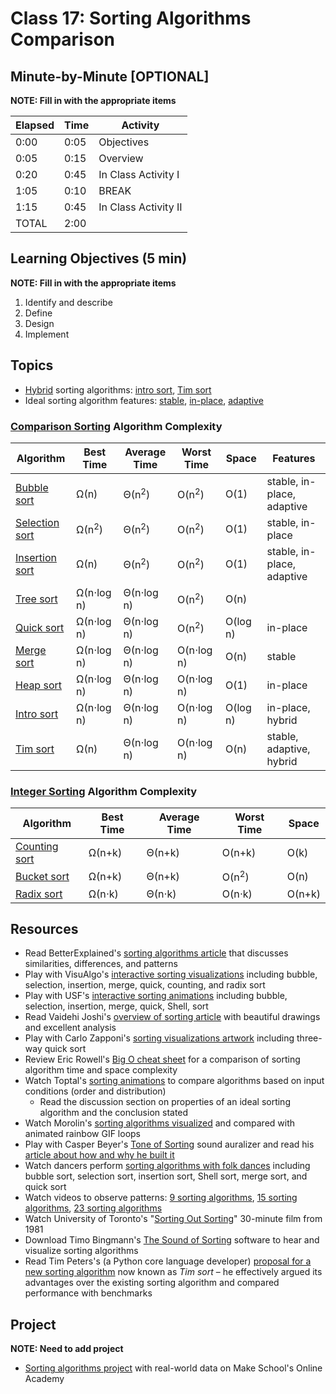 # Class 17: Sorting Algorithms Comparison

## Minute-by-Minute [OPTIONAL]

**NOTE: Fill in with the appropriate items**

| **Elapsed** | **Time**  | **Activity**              |
| ----------- | --------- | ------------------------- |
| 0:00        | 0:05      | Objectives                |
| 0:05        | 0:15      | Overview                  |
| 0:20        | 0:45      | In Class Activity I       |
| 1:05        | 0:10      | BREAK                     |
| 1:15        | 0:45      | In Class Activity II      |
| TOTAL       | 2:00      |                           |

## Learning Objectives (5 min)

**NOTE: Fill in with the appropriate items**

1. Identify and describe
1. Define
1. Design
1. Implement

## Topics
- [Hybrid] sorting algorithms: [intro sort], [Tim sort]
- Ideal sorting algorithm features: [stable], [in-place], [adaptive]

### [Comparison Sorting] Algorithm Complexity

| Algorithm        | Best Time        | Average Time     | Worst Time       | Space    | Features                   |
| ---------------- | ---------------- | ---------------- | ---------------- | -------- | -------------------------- |
| [Bubble sort]    | Ω(n)             | Θ(n<sup>2</sup>) | O(n<sup>2</sup>) | O(1)     | stable, in-place, adaptive |
| [Selection sort] | Ω(n<sup>2</sup>) | Θ(n<sup>2</sup>) | O(n<sup>2</sup>) | O(1)     | stable, in-place           |
| [Insertion sort] | Ω(n)             | Θ(n<sup>2</sup>) | O(n<sup>2</sup>) | O(1)     | stable, in-place, adaptive |
| [Tree sort]      | Ω(n⋅log n)       | Θ(n⋅log n)       | O(n<sup>2</sup>) | O(n)     |                            |
| [Quick sort]     | Ω(n⋅log n)       | Θ(n⋅log n)       | O(n<sup>2</sup>) | O(log n) | in-place                   |
| [Merge sort]     | Ω(n⋅log n)       | Θ(n⋅log n)       | O(n⋅log n)       | O(n)     | stable                     |
| [Heap sort]      | Ω(n⋅log n)       | Θ(n⋅log n)       | O(n⋅log n)       | O(1)     | in-place                   |
| [Intro sort]     | Ω(n⋅log n)       | Θ(n⋅log n)       | O(n⋅log n)       | O(log n) | in-place, hybrid           |
| [Tim sort]       | Ω(n)             | Θ(n⋅log n)       | O(n⋅log n)       | O(n)     | stable, adaptive, hybrid   |

### [Integer Sorting] Algorithm Complexity

| Algorithm       | Best Time | Average Time | Worst Time       | Space  |
| --------------- | --------- | ------------ | ---------------- | ------ |
| [Counting sort] | Ω(n+k)    | Θ(n+k)       | O(n+k)           | O(k)   |
| [Bucket sort]   | Ω(n+k)    | Θ(n+k)       | O(n<sup>2</sup>) | O(n)   |
| [Radix sort]    | Ω(n⋅k)    | Θ(n⋅k)       | O(n⋅k)           | O(n+k) |

## Resources
- Read BetterExplained's [sorting algorithms article] that discusses similarities, differences, and patterns
- Play with VisuAlgo's [interactive sorting visualizations][VisuAlgo sorting] including bubble, selection, insertion, merge, quick, counting, and radix sort
- Play with USF's [interactive sorting animations][USF sorting] including bubble, selection, insertion, merge, quick, Shell,  sort
- Read Vaidehi Joshi's [overview of sorting article][BaseCS sorting] with beautiful drawings and excellent analysis
- Play with Carlo Zapponi's [sorting visualizations artwork] including three-way quick sort
- Review Eric Rowell's [Big O cheat sheet] for a comparison of sorting algorithm time and space complexity
- Watch Toptal's [sorting animations] to compare algorithms based on input conditions (order and distribution)
    - Read the discussion section on properties of an ideal sorting algorithm and the conclusion stated
- Watch Morolin's [sorting algorithms visualized] and compared with animated rainbow GIF loops
- Play with Casper Beyer's [Tone of Sorting] sound auralizer and read his [article about how and why he built it][Tone of Sorting article]
- Watch dancers perform [sorting algorithms with folk dances] including bubble sort, selection sort, insertion sort, Shell sort, merge sort, and quick sort
- Watch videos to observe patterns: [9 sorting algorithms], [15 sorting algorithms], [23 sorting algorithms]
- Watch University of Toronto's "[Sorting Out Sorting]" 30-minute film from 1981
- Download Timo Bingmann's [The Sound of Sorting] software to hear and visualize sorting algorithms
- Read Tim Peters's (a Python core language developer) [proposal for a new sorting algorithm][Tim sort proposal] now known as *Tim sort* – he effectively argued its advantages over the existing sorting algorithm and compared performance with benchmarks

## Project
**NOTE: Need to add project**
- [Sorting algorithms project] with real-world data on Make School's Online Academy


[sorting algorithm]: https://en.wikipedia.org/wiki/Sorting_algorithm
[stable]: https://en.wikipedia.org/wiki/Sorting_algorithm#Stability
[in-place]: https://en.wikipedia.org/wiki/In-place_algorithm
[adaptive]: https://en.wikipedia.org/wiki/Adaptive_sort
[hybrid]: https://en.wikipedia.org/wiki/Hybrid_algorithm

[comparison sorting]: https://en.wikipedia.org/wiki/Comparison_sort
[bubble sort]: https://en.wikipedia.org/wiki/Bubble_sort
[selection sort]: https://en.wikipedia.org/wiki/Selection_sort
[insertion sort]: https://en.wikipedia.org/wiki/Insertion_sort

[tree sort]: https://en.wikipedia.org/wiki/Tree_sort
[quick sort]: https://en.wikipedia.org/wiki/Quicksort
[merge sort]: https://en.wikipedia.org/wiki/Merge_sort
[heap sort]: https://en.wikipedia.org/wiki/Heapsort
[intro sort]: https://en.wikipedia.org/wiki/Introsort
[Tim sort]: https://en.wikipedia.org/wiki/Timsort
[Tim sort proposal]: https://mail.python.org/pipermail/python-dev/2002-July/026837.html

[integer sorting]: https://en.wikipedia.org/wiki/Integer_sorting
[counting sort]: https://en.wikipedia.org/wiki/Counting_sort
[bucket sort]: https://en.wikipedia.org/wiki/Bucket_sort
[radix sort]: https://en.wikipedia.org/wiki/Radix_sort

[sorting algorithms article]: https://betterexplained.com/articles/sorting-algorithms/
[VisuAlgo sorting]: https://visualgo.net/en/sorting
[USF sorting]: https://www.cs.usfca.edu/~galles/visualization/ComparisonSort.html
[Big O cheat sheet]: http://bigocheatsheet.com/
[sorting animations]: https://www.toptal.com/developers/sorting-algorithms/
[sorting visualizations artwork]: http://sorting.at/
[sorting algorithms visualized]: https://imgur.com/gallery/voutF
[BaseCS sorting]: https://medium.com/basecs/sorting-out-the-basics-behind-sorting-algorithms-b0a032873add
[The Sound of Sorting]: http://panthema.net/2013/sound-of-sorting/
[Tone of Sorting]: https://caspervonb.github.io/toneofsorting/
[Tone of Sorting article]: https://medium.com/@caspervonb/how-i-visualized-the-sorting-algorithms-and-brought-them-to-life-with-sound-ce7c5c6cb6ef

[Sorting Out Sorting]: https://www.youtube.com/watch?v=SJwEwA5gOkM
[3 sorting algorithms]: https://www.youtube.com/watch?v=jHPexHsDxwQ
[9 sorting algorithms]: https://www.youtube.com/watch?v=ZZuD6iUe3Pc
[15 sorting algorithms]: https://www.youtube.com/watch?v=kPRA0W1kECg
[23 sorting algorithms]: https://www.youtube.com/watch?v=rqI6KT6cOas
[sorting algorithms with folk dances]: https://www.youtube.com/playlist?list=PLOmdoKois7_FK-ySGwHBkltzB11snW7KQ

[sorting algorithms project]: http://make.sc/oa-sorting-algorithms
